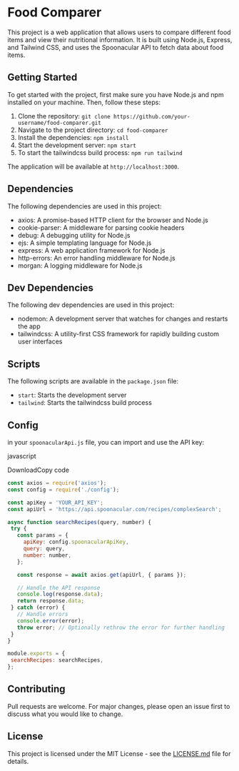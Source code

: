 Food Comparer
=============

This project is a web application that allows users to compare different food items and view their nutritional information. It is built using Node.js, Express, and Tailwind CSS, and uses the Spoonacular API to fetch data about food items.

Getting Started
---------------

To get started with the project, first make sure you have Node.js and npm installed on your machine. Then, follow these steps:

1.  Clone the repository: `git clone https://github.com/your-username/food-comparer.git`
2.  Navigate to the project directory: `cd food-comparer`
3.  Install the dependencies: `npm install`
4.  Start the development server: `npm start`
5.  To start the tailwindcss build process: `npm run tailwind`

The application will be available at `http://localhost:3000`.

Dependencies
------------

The following dependencies are used in this project:

-   axios: A promise-based HTTP client for the browser and Node.js
-   cookie-parser: A middleware for parsing cookie headers
-   debug: A debugging utility for Node.js
-   ejs: A simple templating language for Node.js
-   express: A web application framework for Node.js
-   http-errors: An error handling middleware for Node.js
-   morgan: A logging middleware for Node.js

Dev Dependencies
----------------

The following dev dependencies are used in this project:

-   nodemon: A development server that watches for changes and restarts the app
-   tailwindcss: A utility-first CSS framework for rapidly building custom user interfaces

Scripts
-------

The following scripts are available in the `package.json` file:

-   `start`: Starts the development server
-   `tailwind`: Starts the tailwindcss build process

Config
------

in your `spoonacularApi.js` file, you can import and use the API key:

javascript

DownloadCopy code

```javascript
const axios = require('axios');
const config = require('./config');

const apiKey = 'YOUR_API_KEY';
const apiUrl = 'https://api.spoonacular.com/recipes/complexSearch';

async function searchRecipes(query, number) {
 try {
   const params = {
     apiKey: config.spoonacularApiKey,
     query: query,
     number: number,
   };

   const response = await axios.get(apiUrl, { params });

   // Handle the API response
   console.log(response.data);
   return response.data;
 } catch (error) {
   // Handle errors
   console.error(error);
   throw error; // Optionally rethrow the error for further handling
 }
}

module.exports = {
 searchRecipes: searchRecipes,
};
```

Contributing
------------

Pull requests are welcome. For major changes, please open an issue first to discuss what you would like to change.

License
-------

This project is licensed under the MIT License - see the [LICENSE.md](https://www.blackbox.ai/LICENSE.md) file for details.
